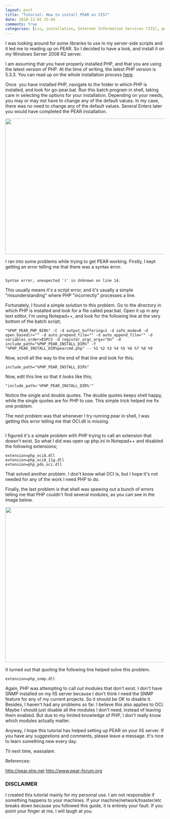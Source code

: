 ```yaml
---
layout: post
title: "Tutorial: How to install PEAR on IIS7"
date: 2010-12-02 15:44
comments: true
categories: [iis, installation, Internet Information Services (IIS), pear, PHP, php, Programming, Syntax error, Tutorials, "unexpected '(' in Unknown", Windows Server, windows server]
---
```

I was looking around for some libraries to use in my server-side scripts and it led me to reading up on PEAR. So I decided to have a look, and install it on my Windows Server 2008 R2 server.

I am assuming that you have properly installed PHP, and that you are using the latest version of PHP. At the time of writing, the latest PHP version is 5.3.3. You can read up on the whole installation process <a href="http://subject9.wordpress.com/2010/11/22/tutorial-how-to-install-php-on-iis/" target="_blank">here</a>.

<!--more-->

Once  you have installed PHP, navigate to the folder in which PHP is installed, and look for go-pear.bat. Run this batch program in shell, taking care in selecting the options for your installation. Depending on your needs, you may or may not have to change any of the default values. In my case, there was no need to change any of the default values. Several Enters later you would have completed the PEAR installation.

<a href="http://subject9.files.wordpress.com/2011/08/pear-install.png"><img class="aligncenter size-full wp-image-1242" title="pear-install" src="http://subject9.files.wordpress.com/2011/08/pear-install.png" alt="" width="590" height="428" /></a>

I ran into some problems while trying to get PEAR working. Firstly, I kept getting an error telling me that there was a syntax error.
<p style="text-align:center;"><a href="http://subject9.files.wordpress.com/2011/08/pear-run-error2.png"><img class="size-full wp-image-623 aligncenter" title="pear-run-error2" src="http://subject9.files.wordpress.com/2011/08/pear-run-error2.png" alt="" /></a></p>

```shell
Syntax error, unexpected '(' in Unknown on line 14.
```

This usually means it's a script error, and it's usually a simple "misunderstanding" where PHP "incorrectly" processes a line.

Fortunately, I found a simple solution to this problem. Go to the directory in which PHP is installed and look for a file called pear.bat. Open it up in any text editor, I'm using Notepad++, and look for the following line at the very bottom of the batch script;

```shell
"%PHP_PEAR_PHP_BIN%" -C -d output_buffering=1 -d safe_mode=0 -d open_basedir="" -d auto_prepend_file="" -d auto_append_file="" -d variables_order=EGPCS -d register_argc_argv="On" -d include_path="%PHP_PEAR_INSTALL_DIR%" -f "%PHP_PEAR_INSTALL_DIR%pearcmd.php" -- %1 %2 %3 %4 %5 %6 %7 %8 %9
```

Now, scroll all the way to the end of that line and look for this;

```
include_path="%PHP_PEAR_INSTALL_DIR%"
```

Now, edit this line so that it looks like this;

```
"include_path='%PHP_PEAR_INSTALL_DIR%'"
```

Notice the single and double quotes. The double quotes keeps shell happy, while the single quotes are for PHP to use. This simple trick helped me fix one problem.

The next problem was that whenever I try running pear in shell, I was getting this error telling me that OCI.dll is missing.
<p style="text-align:center;"><a href="http://subject9.files.wordpress.com/2011/08/pear-run-error1.png"><img class="size-full wp-image-622 aligncenter" title="pear-run-error1" src="http://subject9.files.wordpress.com/2011/08/pear-run-error1.png" alt="" /></a></p>
I figured it's a simple problem with PHP trying to call an extension that doesn't exist. So what I did was open up php.ini in Notepad++ and disabled the following extensions;

```
extension=php_oci8.dll
extension=php_oci8_11g.dll
extension=php_pdo_oci.dll
```

That solved another problem. I don't know what OCI is, but I hope it's not needed for any of the work I need PHP to do.

Finally, the last problem is that shell was spewing out a bunch of errors telling me that PHP couldn't find several modules, as you can see in the image below.
<p style="text-align:center;"><a href="http://subject9.files.wordpress.com/2011/08/pear-run-error3.png"><img class="size-full wp-image-621 aligncenter" title="pear-run-error3" src="http://subject9.files.wordpress.com/2011/08/pear-run-error3.png" alt="" width="675" height="490" /></a></p>
It turned out that quoting the following line helped solve this problem.

```
extension=php_snmp.dll
```

Again, PHP was attempting to call out modules that don't exist. I don't have SNMP installed on my IIS server because I don't think I need the SNMP feature for any of my current projects. So it should be OK to disable it. Besides, I haven't had any problems so far. I believe this also applies to OCI. Maybe I should just disable all the modules I don't need, instead of leaving them enabled. But due to my limited knowledge of PHP, I don't really know which modules actually matter.

Anyway, I hope this tutorial has helped setting up PEAR on your IIS server. If you have any suggestions and comments, please leave a message. It's nice to learn something new every day.

Til next time, wassalam.

References:

<a href="http://pear.php.net/">http://pear.php.net</a>
<a href="http://www.pear-forum.org/">http://www.pear-forum.org</a>

### DISCLAIMER ###

I created this tutorial mainly for my personal use. I am not responsible if something happens to your machines. If your machine/network/toaster/etc breaks down because you followed this guide, it is entirely your fault. If you point your finger at me, I will laugh at you.

